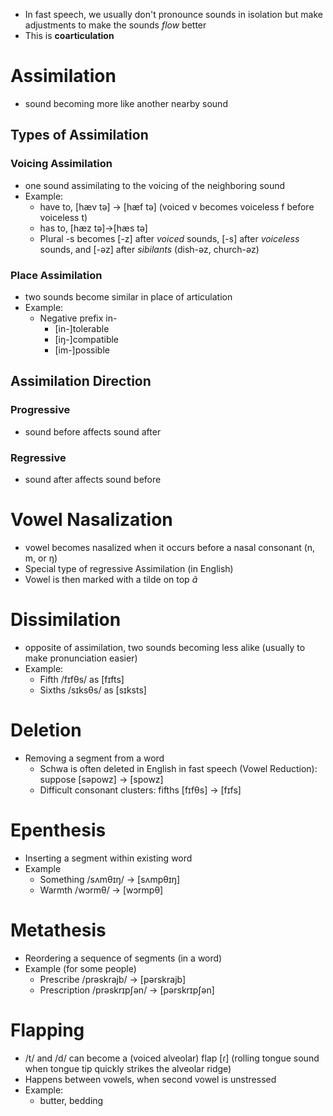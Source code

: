 - In fast speech, we usually don't pronounce sounds in isolation but make adjustments to make the sounds *flow* better
- This is **coarticulation**
# Assimilation
- sound becoming more like another nearby sound
## Types of Assimilation
### Voicing Assimilation
- one sound assimilating to the voicing of the neighboring sound
- Example:
	- have to, [hæv tə] → [hæf tə] (voiced v becomes voiceless f before voiceless t)
	- has to, [hæz tə]→[hæs tə]
	- Plural -s becomes [-z] after *voiced* sounds, [-s] after *voiceless* sounds, and [-əz] after *sibilants* (dish-əz, church-əz)
### Place Assimilation
- two sounds become similar in place of articulation
- Example:
	- Negative prefix in-
		- [in-]tolerable
		- [iŋ-]compatible
		- [im-]possible
## Assimilation Direction
### Progressive
- sound before affects sound after
### Regressive
- sound after affects sound before
# Vowel Nasalization
- vowel becomes nasalized when it occurs before a nasal consonant (n, m, or ŋ)
- Special type of regressive Assimilation (in English)
- Vowel is then marked with a tilde on top $\tilde{a}$
# Dissimilation
- opposite of assimilation, two sounds becoming less alike (usually to make pronunciation easier)
- Example:
	- Fifth /fɪfθs/ as [fɪfts]  
	- Sixths /sɪksθs/ as [sɪksts]
# Deletion
- Removing a segment from a word
	- Schwa is often deleted in English in fast speech (Vowel Reduction): suppose [səpowz] → [spowz]
	- Difficult consonant clusters: fifths [fɪfθs] → [fɪfs]
# Epenthesis
- Inserting a segment within existing word
- Example
	- Something /sʌmθɪŋ/ → [sʌmpθɪŋ]  
	- Warmth /wɔrmθ/ → [wɔrmpθ]
# Metathesis
- Reordering a sequence of segments (in a word)
- Example (for some people)
	- Prescribe /prəskrajb/ → [pərskrajb]  
	- Prescription /prəskrɪpʃən/ → [pərskrɪpʃən]
# Flapping
- /t/ and /d/ can become a (voiced alveolar) flap [ɾ] (rolling tongue sound when tongue tip quickly strikes the alveolar ridge)
- Happens between vowels, when second vowel is unstressed
- Example:
	- butter, bedding